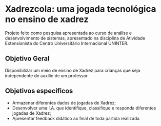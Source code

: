 # Xadrezcola: uma jogada tecnológica no ensino de xadrez

Projeto feito como pesquisa apresentada ao curso de análise e desenvolvimento de sistemas, apresentado na disciplina de Atividade Extensionista do Centro Universitário Internacional UNINTER.

## Objetivo Geral

Disponibilizar um meio de ensino de Xadrez para crianças que seja independente do auxílio de um professor.

## Objetivos específicos

- Armazenar diferentes dados de jogadas de Xadrez;
- Desenvolver uma I.A. que identifique, classifique e responda diferentes jogadas de Xadrez;
- Apresentar feedback didático ao final de toda partida realizada.